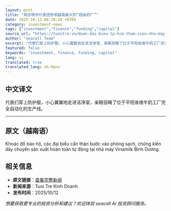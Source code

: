 ```yaml
---
layout: post
title: "胡志明市代表团参观越南最大的“超级奶厂”"
date: 2025-10-12 08:20:28 +0700
category: investment-news
tags: ["investment","finance","funding","capital"]
source_url: "https://tuoitre.vn/doan-dai-bieu-tp-hcm-tham-sieu-nha-may-sua-lon-nhat-viet-nam-20251012132435766.htm"
author: "seacall Team"
excerpt: "代表们穿上防护服，小心翼翼地走进洁净室，亲眼目睹了位于平阳省维牛奶工厂完全自动化的生产线。..."
featured: false
keywords: "investment, finance, funding, capital"
lang: vi
translated: true
translated_lang: zh-Hans
---
```


## 中文译文

代表们穿上防护服，小心翼翼地走进洁净室，亲眼目睹了位于平阳省维牛奶工厂完全自动化的生产线。

---

## 原文（越南语）

Khoác đồ bảo hộ, các đại biểu cẩn thận bước vào phòng sạch, chứng kiến dây chuyền sản xuất hoàn toàn tự động tại nhà máy Vinamilk Bình Dương.

## 相关信息

- **原文链接**：[查看完整新闻](https://tuoitre.vn/doan-dai-bieu-tp-hcm-tham-sieu-nha-may-sua-lon-nhat-viet-nam-20251012132435766.htm)
- **新闻来源**：Tuoi Tre Kinh Doanh
- **发布时间**：2025/10/12

*想要获取更专业的投资分析和建议？欢迎体验 seacall AI 投资顾问服务。*